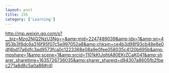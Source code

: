 ```yaml
---
layout: post
title: 235
category: ['Learning']
---
```


http://mp.weixin.qq.com/s?__biz=Mzg2NjQ2NzU3Ng==&amp;mid=2247489039&amp;idx=1&amp;sn=4953b3f8dc6a316f95f07c5e997052a8&amp;chksm=ce4b3d98f93cb48e8e0df4bd17a6dfc3ad9573fca0c1223368e08a9e0fee058035c4120b695b&amp;mpshare=1&amp;scene=1&amp;srcid=1101kKtJqhtA80EKrZCaK041&amp;sharer_sharetime=1635726736035&amp;sharer_shareid=d94307a8605fb2fbec271a8d8c5a0a86#rd]


